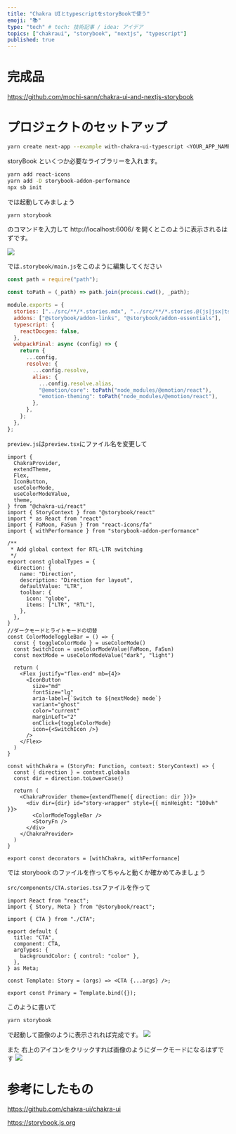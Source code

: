```yaml
---
title: "Chakra UIとtypescriptをstoryBookで使う"
emoji: "📚"
type: "tech" # tech: 技術記事 / idea: アイデア
topics: ["chakraui", "storybook", "nextjs", "typescript"]
published: true
---
```


# 完成品

https://github.com/mochi-sann/chakra-ui-and-nextjs-storybook

# プロジェクトのセットアップ

```bash
yarn create next-app --example with-chakra-ui-typescript <YOUR_APP_NAME>
```

storyBook といくつか必要なライブラリーを入れます。

```bash
yarn add react-icons
yarn add -D storybook-addon-performance
npx sb init
```

では起動してみましょう

```bash
yarn storybook
```

のコマンドを入力して http://localhost:6006/ を開くとこのように表示されるはずです。

![](https://storage.googleapis.com/zenn-user-upload/qiu9rm9tlgcsv0z4uvnkuzvx90ck)

では`.storybook/main.js`をこのように編集してください

```js:.storybook/main.js
const path = require("path");

const toPath = (_path) => path.join(process.cwd(), _path);

module.exports = {
  stories: ["../src/**/*.stories.mdx", "../src/**/*.stories.@(js|jsx|ts|tsx)"],
  addons: ["@storybook/addon-links", "@storybook/addon-essentials"],
  typescript: {
    reactDocgen: false,
  },
  webpackFinal: async (config) => {
    return {
      ...config,
      resolve: {
        ...config.resolve,
        alias: {
          ...config.resolve.alias,
          "@emotion/core": toPath("node_modules/@emotion/react"),
          "emotion-theming": toPath("node_modules/@emotion/react"),
        },
      },
    };
  },
};
```

`preview.js`は`preview.tsx`にファイル名を変更して

```ts:preview.tsx
import {
  ChakraProvider,
  extendTheme,
  Flex,
  IconButton,
  useColorMode,
  useColorModeValue,
  theme,
} from "@chakra-ui/react"
import { StoryContext } from "@storybook/react"
import * as React from "react"
import { FaMoon, FaSun } from "react-icons/fa"
import { withPerformance } from "storybook-addon-performance"

/**
 * Add global context for RTL-LTR switching
 */
export const globalTypes = {
  direction: {
    name: "Direction",
    description: "Direction for layout",
    defaultValue: "LTR",
    toolbar: {
      icon: "globe",
      items: ["LTR", "RTL"],
    },
  },
}
//ダークモードとライトモードの切替
const ColorModeToggleBar = () => {
  const { toggleColorMode } = useColorMode()
  const SwitchIcon = useColorModeValue(FaMoon, FaSun)
  const nextMode = useColorModeValue("dark", "light")

  return (
    <Flex justify="flex-end" mb={4}>
      <IconButton
        size="md"
        fontSize="lg"
        aria-label={`Switch to ${nextMode} mode`}
        variant="ghost"
        color="current"
        marginLeft="2"
        onClick={toggleColorMode}
        icon={<SwitchIcon />}
      />
    </Flex>
  )
}

const withChakra = (StoryFn: Function, context: StoryContext) => {
  const { direction } = context.globals
  const dir = direction.toLowerCase()

  return (
    <ChakraProvider theme={extendTheme({ direction: dir })}>
      <div dir={dir} id="story-wrapper" style={{ minHeight: "100vh" }}>
        <ColorModeToggleBar />
        <StoryFn />
      </div>
    </ChakraProvider>
  )
}

export const decorators = [withChakra, withPerformance]
```

では storybook のファイルを作ってちゃんと動くか確かめてみましょう

`src/components/CTA.stories.tsx`ファイルを作って

```tsx:src/components/CTA.stories.tsx
import React from "react";
import { Story, Meta } from "@storybook/react";

import { CTA } from "./CTA";

export default {
  title: "CTA",
  component: CTA,
  argTypes: {
    backgroundColor: { control: "color" },
  },
} as Meta;

const Template: Story = (args) => <CTA {...args} />;

export const Primary = Template.bind({});

```

このように書いて

```bash
yarn storybook
```

で起動して画像のように表示されれば完成です。
![](https://storage.googleapis.com/zenn-user-upload/z1t7yvn7ssnphugc4x7k9z3v9ku8)

また 右上のアイコンをクリックすれば画像のようにダークモードになるはずです
![](https://storage.googleapis.com/zenn-user-upload/u26bzcgtkckbkicehx5sv8w4d2px)

# 参考にしたもの

https://github.com/chakra-ui/chakra-ui

https://storybook.js.org
